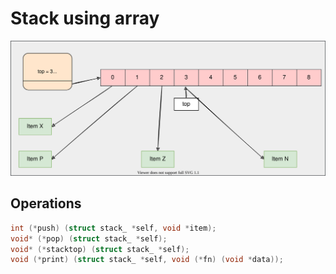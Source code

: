 # Stack using array

![stack using array](./array-as-stack.svg)

## Operations

```c
int (*push) (struct stack_ *self, void *item);
void* (*pop) (struct stack_ *self);
void* (*stacktop) (struct stack_ *self);
void (*print) (struct stack_ *self, void (*fn) (void *data));
```